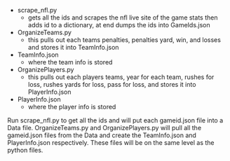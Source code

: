 * scrape_nfl.py 
    * gets all the ids and scrapes the nfl live site of the game stats then adds id to a dictionary, at end dumps the ids into GameIds.json
* OrganizeTeams.py
     * this pulls out each teams penalties, penalties yard, win, and losses and stores it into TeamInfo.json
* TeamInfo.json
     * where the team info is stored
* OrganizePlayers.py
     * this pulls out each players teams, year for each team, rushes for loss, rushes yards for loss, pass for loss, and stores it into PlayerInfo.json
* PlayerInfo.json
     * where the player info is stored
     
Run scrape_nfl.py to get all the ids and will put each gameid.json file into a Data file. 
OrganizeTeams.py and OrganizePlayers.py will pull all the gameid.json files from the Data and create the TeamInfo.json and PlayerInfo.json respectively. These files will be on the same level as the python files.
